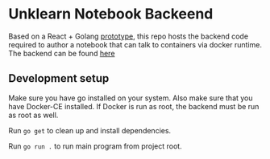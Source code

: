 # Unklearn Notebook Backeend

Based on a React + Golang [prototype](https://unklearn.gatsbyjs.io/prototype_two/), this repo hosts the backend code required to author a notebook that can talk to containers via docker runtime. The backend can be found [here](https://github.com/unklearn/notebook-frontend)

## Development setup

Make sure you have go installed on your system. Also make sure that you have Docker-CE installed. If Docker is run as root, the backend must be run as root as well.

Run `go get` to clean up and install dependencies.

Run `go run .` to run main program from project root.